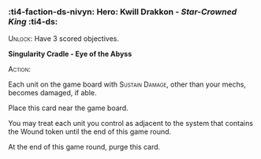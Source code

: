 ### :ti4-faction-ds-nivyn: **Hero**: Kwill Drakkon - _Star-Crowned King_ :ti4-ds:

<span style="font-variant:small-caps;">Unlock</span>: Have 3 scored objectives.

**Singularity Cradle - Eye of the Abyss**

<span style="font-variant:small-caps;">Action</span>:

Each unit on the game board with <span style="font-variant:small-caps;">Sustain Damage</span>, other than your mechs, becomes damaged, if able. 

Place this card near the game board. 

You may treat each unit you control as adjacent to the system that contains the Wound token until the end of this game round. 

At the end of this game round, purge this card.
